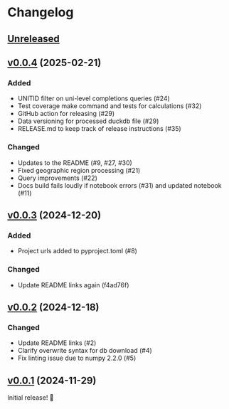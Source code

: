 # Changelog

## [Unreleased]

## [v0.0.4] (2025-02-21)

### Added 

- UNITID filter on uni-level completions queries (#24)
- Test coverage make command and tests for calculations (#32)
- GitHub action for releasing (#29)
- Data versioning for processed duckdb file (#29)
- RELEASE.md to keep track of release instructions (#35)

### Changed

- Updates to the README (#9, #27, #30)
- Fixed geographic region processing (#21)
- Query improvements (#22)
- Docs build fails loudly if notebook errors (#31) and updated notebook (#11)

## [v0.0.3] (2024-12-20)

### Added

- Project urls added to pyproject.toml (#8)

### Changed

- Update README links again (f4ad76f)

## [v0.0.2] (2024-12-18)

### Changed

- Update README links (#2)
- Clarify overwrite syntax for db download (#4)
- Fix linting issue due to numpy 2.2.0 (#5)

## [v0.0.1] (2024-11-29)

Initial release! 🎉

[Unreleased]: https://github.com/scienceforamerica/scipeds/compare/v0.0.4...HEAD
[v0.0.4]: https://github.com/scienceforamerica/scipeds/compare/v0.0.3...v0.0.4
[v0.0.3]: https://github.com/scienceforamerica/scipeds/compare/v0.0.2...v0.0.3
[v0.0.2]: https://github.com/scienceforamerica/scipeds/compare/v0.0.1...v0.0.2
[v0.0.1]: https://github.com/scienceforamerica/scipeds/releases/tag/v0.0.1
